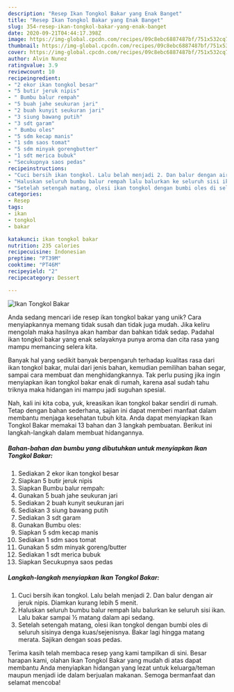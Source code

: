 ```yaml
---
description: "Resep Ikan Tongkol Bakar yang Enak Banget"
title: "Resep Ikan Tongkol Bakar yang Enak Banget"
slug: 354-resep-ikan-tongkol-bakar-yang-enak-banget
date: 2020-09-21T04:44:17.398Z
image: https://img-global.cpcdn.com/recipes/09c8ebc6887487bf/751x532cq70/ikan-tongkol-bakar-foto-resep-utama.jpg
thumbnail: https://img-global.cpcdn.com/recipes/09c8ebc6887487bf/751x532cq70/ikan-tongkol-bakar-foto-resep-utama.jpg
cover: https://img-global.cpcdn.com/recipes/09c8ebc6887487bf/751x532cq70/ikan-tongkol-bakar-foto-resep-utama.jpg
author: Alvin Nunez
ratingvalue: 3.9
reviewcount: 10
recipeingredient:
- "2 ekor ikan tongkol besar"
- "5 butir jeruk nipis"
- " Bumbu balur rempah"
- "5 buah jahe seukuran jari"
- "2 buah kunyit seukuran jari"
- "3 siung bawang putih"
- "3 sdt garam"
- " Bumbu oles"
- "5 sdm kecap manis"
- "1 sdm saos tomat"
- "5 sdm minyak gorengbutter"
- "1 sdt merica bubuk"
- "Secukupnya saos pedas"
recipeinstructions:
- "Cuci bersih ikan tongkol. Lalu belah menjadi 2. Dan balur dengan air jeruk nipis. Diamkan kurang lebih 5 menit."
- "Haluskan seluruh bumbu balur rempah lalu balurkan ke seluruh sisi ikan. Lalu bakar sampai ½ matang dalam api sedang."
- "Setelah setengah matang, olesi ikan tongkol dengan bumbi oles di seluruh sisinya denga kuas/sejenisnya. Bakar lagi hingga matang merata. Sajikan dengan soas pedas."
categories:
- Resep
tags:
- ikan
- tongkol
- bakar

katakunci: ikan tongkol bakar 
nutrition: 235 calories
recipecuisine: Indonesian
preptime: "PT39M"
cooktime: "PT46M"
recipeyield: "2"
recipecategory: Dessert

---
```



![Ikan Tongkol Bakar](https://img-global.cpcdn.com/recipes/09c8ebc6887487bf/751x532cq70/ikan-tongkol-bakar-foto-resep-utama.jpg)

Anda sedang mencari ide resep ikan tongkol bakar yang unik? Cara menyiapkannya memang tidak susah dan tidak juga mudah. Jika keliru mengolah maka hasilnya akan hambar dan bahkan tidak sedap. Padahal ikan tongkol bakar yang enak selayaknya punya aroma dan cita rasa yang mampu memancing selera kita.

Banyak hal yang sedikit banyak berpengaruh terhadap kualitas rasa dari ikan tongkol bakar, mulai dari jenis bahan, kemudian pemilihan bahan segar, sampai cara membuat dan menghidangkannya. Tak perlu pusing jika ingin menyiapkan ikan tongkol bakar enak di rumah, karena asal sudah tahu triknya maka hidangan ini mampu jadi suguhan spesial.




Nah, kali ini kita coba, yuk, kreasikan ikan tongkol bakar sendiri di rumah. Tetap dengan bahan sederhana, sajian ini dapat memberi manfaat dalam membantu menjaga kesehatan tubuh kita. Anda dapat menyiapkan Ikan Tongkol Bakar memakai 13 bahan dan 3 langkah pembuatan. Berikut ini langkah-langkah dalam membuat hidangannya.

<!--inarticleads1-->

##### Bahan-bahan dan bumbu yang dibutuhkan untuk menyiapkan Ikan Tongkol Bakar:

1. Sediakan 2 ekor ikan tongkol besar
1. Siapkan 5 butir jeruk nipis
1. Siapkan  Bumbu balur rempah:
1. Gunakan 5 buah jahe seukuran jari
1. Sediakan 2 buah kunyit seukuran jari
1. Sediakan 3 siung bawang putih
1. Sediakan 3 sdt garam
1. Gunakan  Bumbu oles:
1. Siapkan 5 sdm kecap manis
1. Sediakan 1 sdm saos tomat
1. Gunakan 5 sdm minyak goreng/butter
1. Sediakan 1 sdt merica bubuk
1. Siapkan Secukupnya saos pedas




<!--inarticleads2-->

##### Langkah-langkah menyiapkan Ikan Tongkol Bakar:

1. Cuci bersih ikan tongkol. Lalu belah menjadi 2. Dan balur dengan air jeruk nipis. Diamkan kurang lebih 5 menit.
1. Haluskan seluruh bumbu balur rempah lalu balurkan ke seluruh sisi ikan. Lalu bakar sampai ½ matang dalam api sedang.
1. Setelah setengah matang, olesi ikan tongkol dengan bumbi oles di seluruh sisinya denga kuas/sejenisnya. Bakar lagi hingga matang merata. Sajikan dengan soas pedas.




Terima kasih telah membaca resep yang kami tampilkan di sini. Besar harapan kami, olahan Ikan Tongkol Bakar yang mudah di atas dapat membantu Anda menyiapkan hidangan yang lezat untuk keluarga/teman maupun menjadi ide dalam berjualan makanan. Semoga bermanfaat dan selamat mencoba!
